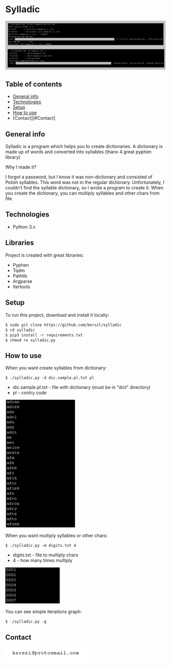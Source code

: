 # Sylladic

![Screenshot](program.png)

## Table of contents
* [General info](#general-info)
* [Technologies](#technologies)
* [Setup](#setup)
* [How to use](#How-to-use)
* [Contact][#Contact]

## General info
Sylladic is a program which helps you to create dictionaries. A dictionary is made up of words and converted into syllables (thanx 4 great pyphen library) 


Why I made it?

I forgot a password, but I know it was non-dictionary and consisted of Polish syllables. This word was not in the regular dictionary. Unfortunately, I couldn't find the syllable dictionary, so I wrote a program to create it. When you create the dictionary, you can multiply syllables and other chars from file. 
	
## Technologies
* Python 3.x

## Libraries
Project is created with great libraries:

* Pyphen 
* Tqdm
* Pathlib
* Argparse
* Itertools


	
## Setup
To run this project, download and install it locally:
```
$ sudo git clone https://github.com/kerszl/sylladic
$ cd sylladic
$ pip3 install -r requirements.txt
$ chmod +x sylladic.py
```

## How to use
When you want create syllables from dictionary:
```
$ ./sylladic.py -d dic.sample.pl.txt pl
```
* dic.sample.pl.txt - file with dictionary (must be in "dict" directory)
* pl - contry code

![Screenshot](syll.png)

When you want multiply syllables or other chars:
```
$ ./sylladic.py -m digits.txt 4
```
* digits.txt - file to multiply chars
* 4 - how many times multiply

![Screenshot](mul.png)

You can see simple iterations graph:
```
$ ./sylladic.py -g
```
## Contact
![Screenshot](contact.png)
